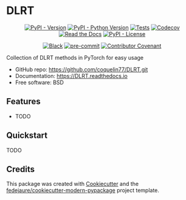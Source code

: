
# DLRT


<div align="center">

[![PyPI - Version](https://img.shields.io/pypi/v/DLRT.svg)](https://pypi.python.org/pypi/DLRT)
[![PyPI - Python Version](https://img.shields.io/pypi/pyversions/DLRT.svg)](https://pypi.python.org/pypi/DLRT)
[![Tests](https://github.com/coquelin77/DLRT/workflows/tests/badge.svg)](https://github.com/coquelin77/DLRT/actions?workflow=tests)
[![Codecov](https://codecov.io/gh/coquelin77/DLRT/branch/main/graph/badge.svg)](https://codecov.io/gh/coquelin77/DLRT)
[![Read the Docs](https://readthedocs.org/projects/DLRT/badge/)](https://DLRT.readthedocs.io/)
[![PyPI - License](https://img.shields.io/pypi/l/DLRT.svg)](https://pypi.python.org/pypi/DLRT)

[![Black](https://img.shields.io/badge/code%20style-black-000000.svg)](https://github.com/psf/black)
[![pre-commit](https://img.shields.io/badge/pre--commit-enabled-brightgreen?logo=pre-commit&logoColor=white)](https://github.com/pre-commit/pre-commit)
[![Contributor Covenant](https://img.shields.io/badge/Contributor%20Covenant-2.0-4baaaa.svg)](https://www.contributor-covenant.org/version/2/0/code_of_conduct/)

</div>


Collection of DLRT methods in PyTorch for easy usage


* GitHub repo: <https://github.com/coquelin77/DLRT.git>
* Documentation: <https://DLRT.readthedocs.io>
* Free software: BSD


## Features

* TODO

## Quickstart

TODO

## Credits

This package was created with [Cookiecutter][cookiecutter] and the [fedejaure/cookiecutter-modern-pypackage][cookiecutter-modern-pypackage] project template.

[cookiecutter]: https://github.com/cookiecutter/cookiecutter
[cookiecutter-modern-pypackage]: https://github.com/fedejaure/cookiecutter-modern-pypackage
